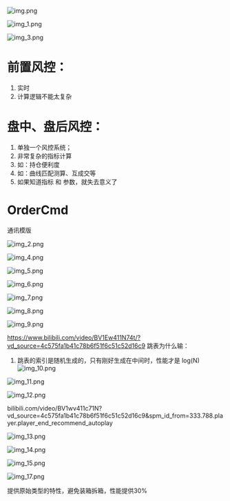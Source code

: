 ![img.png](img.png)

![img_1.png](img_1.png)

![img_3.png](img_3.png)

# 前置风控：
1. 实时
2. 计算逻辑不能太复杂

# 盘中、盘后风控：
1. 单独一个风控系统；
2. 非常复杂的指标计算
3. 如：持仓便利度
4. 如：曲线匹配测算、互成交等
5. 如果知道指标 和 参数，就失去意义了

# OrderCmd
通讯模版

![img_2.png](img_2.png)


![img_4.png](img_4.png)

![img_5.png](img_5.png)

![img_6.png](img_6.png)

![img_7.png](img_7.png)

![img_8.png](img_8.png)

![img_9.png](img_9.png)

https://www.bilibili.com/video/BV1Ew411N74t/?vd_source=4c575fa1b41c78b6f51f6c51c52d16c9
跳表为什么输：
1. 跳表的索引是随机生成的，只有刚好生成在中间时，性能才是 log(N)
    ![img_10.png](img_10.png)

![img_11.png](img_11.png)

![img_12.png](img_12.png)

bilibili.com/video/BV1wv411c71N?vd_source=4c575fa1b41c78b6f51f6c51c52d16c9&spm_id_from=333.788.player.player_end_recommend_autoplay

![img_13.png](img_13.png)

![img_14.png](img_14.png)

![img_15.png](img_15.png)

![img_17.png](img_17.png)


提供原始类型的特性，避免装箱拆箱，性能提供30% 